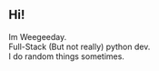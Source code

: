 ## Hi!
Im Weegeeday. <br />
Full-Stack (But not really) python dev. <br />
I do random things sometimes.
